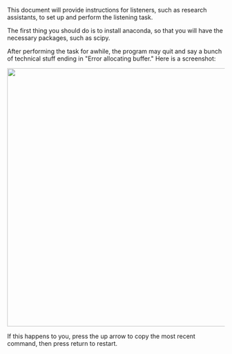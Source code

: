 This document will provide instructions for listeners, such as research assistants, to set up and perform the listening task.

The first thing you should do is to install anaconda, so that you will have the necessary packages, such as scipy.

After performing the task for awhile, the program may quit and say a bunch of technical stuff ending in "Error allocating buffer." Here is a screenshot:

<image src="https://github.com/AnneSWarlaumont/homeank-child-voc-cleaning/blob/master/screenshot-of-buffer-error.png" width="600">
  
If this happens to you, press the up arrow to copy the most recent command, then press return to restart.
